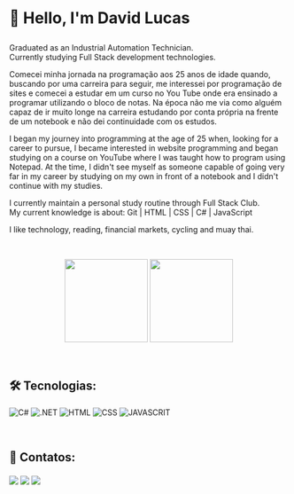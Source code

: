 <h1><p>👋 Hello, I'm David Lucas</p></h1> 

<p>
 Graduated as an Industrial Automation Technician. <br>
 Currently studying Full Stack development technologies.</p>

<p>Comecei minha jornada na programação aos 25 anos de idade quando, buscando por uma carreira para seguir, me interessei por programação de sites e comecei a estudar em um curso no You Tube onde era ensinado a programar utilizando o bloco de notas. Na época não me via como alguém capaz de ir muito longe na carreira estudando por conta própria na frente de um notebook e não dei continuidade com os estudos.</p>

<p>I began my journey into programming at the age of 25 when, looking for a career to pursue, I became interested in website programming and began studying on a course on YouTube where I was taught how to program using Notepad. At the time, I didn't see myself as someone capable of going very far in my career by studying on my own in front of a notebook and I didn't continue with my studies.</p> 

<p>I currently maintain a personal study routine through Full Stack Club. <br>
My current knowledge is about: Git | HTML | CSS | C# | JavaScript</p>

<p>I like technology, reading, financial markets, cycling and muay thai.</p>

<br>

<div align="center"> 
<p>  
 <img height="150em" src="https://github-readme-stats.vercel.app/api?username=DavidLucas2021&show_icons=true&theme=dark&include_all_commits=true&count_private=true"/>
 <img height="150em" src="https://github-readme-stats.vercel.app/api/top-langs/?username=DavidLucas2021&layout=compact&langs_count=7&theme=dark"/> 
</p>
</div>

<br>

<h2>🛠 Tecnologias:</h2>


<p>
 <img align="center" alt="C#" src="https://img.shields.io/badge/-CSHARP-333333?style=flat&logo=CSHARP&logoColor=6A5ACD">
 <img align="center" alt=".NET" src="https://img.shields.io/badge/-.NET-333333?style=flat&logo=DOTNET&logoColor=0000FF">
 <img align="center" alt="HTML" src="https://img.shields.io/badge/-HTML-333333?style=flat&logo=HTML5">
 <img align="center" alt="CSS" src="https://img.shields.io/badge/-CSS-333333?style=flat&logo=CSS3&logoColor=1572B6"> 
 <img align="center" alt="JAVASCRIT" src="https://img.shields.io/badge/-JAVASCRIPT-333333?style=flat&logo=javascript&logoColor=F0DB4F"> 
</p> 

<br>

<h2><p>📱 Contatos:</p></h2>
<div>
 <a href = "mailto:devdavidlucas@gmail.com"><img src="https://img.shields.io/badge/-Gmail-%23333?style=for-the-badge&logo=gmail&logoColor=white" target="_blank"></a>
 <a href="https://www.linkedin.com/in/-david-lucas?lipi=urn%3Ali%3Apage%3Ad_flagship3_profile_view_base_contact_details%3BdmCh%2F4enSfmEXEnh1ERakQ%3D%3D" target="_blank"><img src="https://img.shields.io/badge/-LinkedIn-%230077B5?style=for-the-badge&logo=linkedin&logoColor=white" target="_blank"></a>
 <a href="https://www.instagram.com/david_lucas.93/" target="_blank"><img src="https://img.shields.io/badge/-Instagram-%23E4405F?style=for-the-badge&logo=instagram&logoColor=white" target="_blank"></a>  
 </div>
